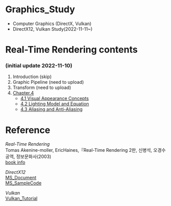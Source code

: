 # Graphics_Study
- Computer Graphics (DirectX, Vulkan)
- DirectX12, Vulkan Study(2022-11-11~)

# Real-Time Rendering contents
### (initial update 2022-11-10)
1. Introduction (skip)
2. Graphic Pipeline (need to upload)
3. Transform (need to upload)
4. [Chapter.4](https://github.com/mKangSH/Graphics_Study/tree/main/Real-Time%20Rendering/Chapter.4)
    - [4.1 Visual Appearance Concepts](https://github.com/mKangSH/Graphics_Study/blob/main/Real-Time%20Rendering/Chapter.4/4-1%20Visual%20Appearance.md)
    - [4.2 Lighting Model and Equation](https://github.com/mKangSH/Graphics_Study/blob/main/Real-Time%20Rendering/Chapter.4/4-2%20Lighting%20Model%20and%20Equation.md)
    - [4.3 Aliasing and Anti-Aliasing](https://github.com/mKangSH/Graphics_Study/blob/main/Real-Time%20Rendering/Chapter.4/4-3%20Aliasing%20and%20Anti-aliasing.md)
  
# Reference
_Real-Time Rendering_   
Tomas Akenine-moller, EricHaines,『Real-Time Rendering 2판, 신병석, 오경수 공역, 정보문화사(2003)    
[book info](https://www.aladin.co.kr/shop/wproduct.aspx?ItemId=440471)

_DirectX12_   
[MS_Document](https://learn.microsoft.com/ko-kr/windows/win32/direct3d12/directx-12-programming-guide)   
[MS_SampleCode](https://github.com/Microsoft/DirectX-Graphics-Samples)

_Vulkan_   
[Vulkan_Tutorial](https://vulkan-tutorial.com/)
